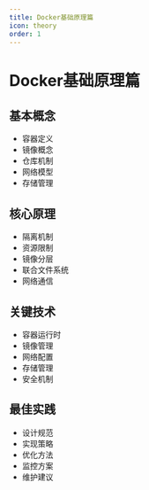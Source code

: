 ```yaml
---
title: Docker基础原理篇
icon: theory
order: 1
---
```


# Docker基础原理篇

## 基本概念
- 容器定义
- 镜像概念
- 仓库机制
- 网络模型
- 存储管理

## 核心原理
- 隔离机制
- 资源限制
- 镜像分层
- 联合文件系统
- 网络通信

## 关键技术
- 容器运行时
- 镜像管理
- 网络配置
- 存储管理
- 安全机制

## 最佳实践
- 设计规范
- 实现策略
- 优化方法
- 监控方案
- 维护建议

